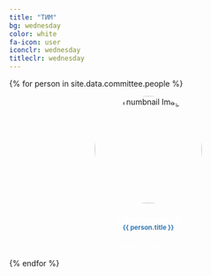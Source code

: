 ```yaml
---
title: "ТИМ"
bg: wednesday
color: white
fa-icon: user
iconclr: wednesday
titleclr: wednesday
---
```


<div class="team">
<div class="row" style="justify-content:center;"> 

{% for person in site.data.committee.people %}
<div class="col-md-4">
<center>
<div class="team-player">
    <img src="img/organization/{{ person.image }}" alt="Thumbnail Image" class="img-raised img-circle" style="width:194px;height:194px;border-radius: 50%;">
    <h4 class="title" style="color: #ffffff;">{{ person.name }}<br>
        <small class="text-muted" style="color: #337ab7;">{{ person.title }}</small>
    </h4>
    <p class="description" style="color: #ffffff;"> {{ person.affiliation }}</p>
</div>
</center>
</div>
  {% endfor %}
  </div>
</div>

